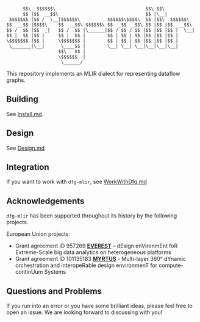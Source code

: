 ```
      $$\  $$$$$$\                                 $$\ $$\           
      $$ |$$  __$$\                                $$ |\__|          
 $$$$$$$ |$$ /  \__|$$$$$$\          $$$$$$\$$$$\  $$ |$$\  $$$$$$\  
$$  __$$ |$$$$\    $$  __$$\ $$$$$$\ $$  _$$  _$$\ $$ |$$ |$$  __$$\ 
$$ /  $$ |$$  _|   $$ /  $$ |\______|$$ / $$ / $$ |$$ |$$ |$$ |  \__|
$$ |  $$ |$$ |     $$ |  $$ |        $$ | $$ | $$ |$$ |$$ |$$ |      
\$$$$$$$ |$$ |     \$$$$$$$ |        $$ | $$ | $$ |$$ |$$ |$$ |      
 \_______|\__|      \____$$ |        \__| \__| \__|\__|\__|\__|      
                   $$\   $$ |                                        
                   \$$$$$$  |                                        
                    \______/                                         
```

This repository implements an MLIR dialect for representing dataflow graphs.

## Building
See [Install.md](docs/Install.md).

## Design
See [Design.md](docs/Design.md)

## Integration
If you want to work with `dfg-mlir`, see [WorkWithDfg.md](docs/WorkWithDfg.md)

## Acknowledgements

`dfg-mlir` has been supported throughout its history by the following projects.

European Union projects:

- Grant agreement ID 957269 **[EVEREST](https://everest-h2020.eu/)** – dEsign enVironmEnt foR Extreme-Scale big data analytics on heterogeneous platforms
- Grant agreement ID 101135183  **[MYRTUS](https://myrtus-project.eu/)** - Multi-layer 360° dYnamic orchestration and interopeRable design environmenT for compute-continUum Systems

## Questions and Problems
If you run into an error or you have some brilliant ideas, please feel free to open an issue. We are looking forward to discussing with you!
